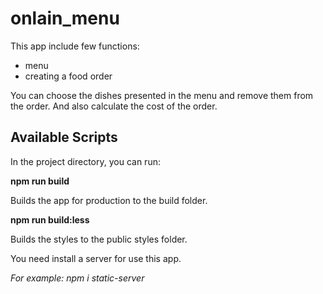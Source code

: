 # onlain_menu
This app include few functions:
* menu
* creating a food order

You can choose the dishes presented in the menu and remove them from the order. And also calculate the cost of the order.

## Available Scripts
In the project directory, you can run:

**npm run build**

Builds the app for production to the build folder.

**npm run build:less**

Builds the styles  to the public styles folder.

You need install a server for use this app.

*For example: npm i static-server*

